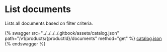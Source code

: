 # List documents

Lists all documents based on filter criteria.

{% swagger src="../../../../.gitbook/assets/catalog.json" path="/v1/products/{productId}/documents" method="get" %}
[catalog.json](../../../../.gitbook/assets/catalog.json)
{% endswagger %}
